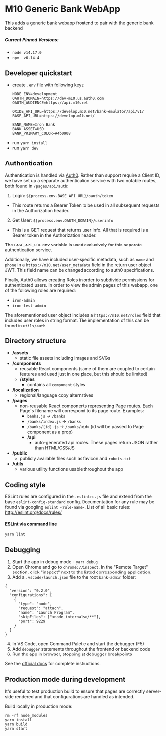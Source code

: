# M10 Generic Bank WebApp

This adds a generic bank webapp frontend to pair with the generic bank backend

##### Current Pinned Versions:
- `node v14.17.0`
- `npm  v6.14.4`


## Developer quickstart

- create `.env` file with following keys:
  ```
  NODE_ENV=development
  OAUTH_DOMAIN=https://dev-m10.us.auth0.com
  OAUTH_AUDIENCE=https://api.m10.net

  OXIDE_API_URL=https://develop.m10.net/bank-emulator/api/v1/
  BASE_API_URL=https://develop.m10.net/

  BANK_NAME=Iron Bank
  BANK_ASSET=USD
  BANK_PRIMARY_COLOR=#4b0908
  ```
- run `yarn install`
- run `yarn dev`

## Authentication
Authentication is handled via [Auth0](https://auth0.com). Rather than support require a Client ID, we have set up a separate authentication service with two notable routes, both found in `/pages/api/auth`:

1. Login: `${process.env.BASE_API_URL}/oauth/token`
  - This route returns a Bearer Token to be used in all subsequent requests in the Authorization header.

2. Get User: `${process.env.OAUTH_DOMAIN}/userinfo`
  - This is a GET request that returns user info. All that is required is a Bearer token in the Authorization header.

The `BASE_API_URL` env variable is used exclusively for this separate authentication service.

Additionally, we have included user-specific metadata, such as `name` and `phone` in a `https://m10.net/user_metadata` field in the return user object JWT. This field name can be changed according to auth0 specifications.

Finally, Auth0 allows creating Roles in order to subdivide permissions for authenticated users. In order to view the admin pages of this webapp, one of the following roles are required:

- `iron-admin`
- `iron-test-admin`

The aforementioned user object includes a `https://m10.net/roles` field that includes user roles in string format. The implementation of this can be found in `utils/auth`.

## Directory structure

- **/assets**
  - static file assets including images and SVGs
- **/components**
  - reusable React components (some of them are coupled to certain features and used just in one place, but this should be limited)
  - **/styles**
    - contains all `component` styles
- **/localization**
  - regional/language copy alternatives
- **/pages**
  - non-reusable React components representing Page routes. Each Page's filename will correspond to its page route. Examples:
    - `banks.js` -> `/banks`
    - `/banks/index.js` -> `/banks`
    - `/banks/[id].js` -> `/banks/<id>` (id will be passed to Page component as a prop)
    - **/api**
      - auto-generated api routes. These pages return JSON rather than HTML/CSS/JS
- **/public**
  - publicly available files such as favicon and `robots.txt`
- **/utils**
  - various utility functions usable throughout the app

## Coding style

ESLint rules are configured in the `.eslintrc.js` file and extend from the base `eslint-config-standard` config.
Documentation for any rule may be found via googling `eslint <rule-name>`.
List of all basic rules: http://eslint.org/docs/rules/

#### ESLint via command line

```
yarn lint
```

## Debugging
1. Start the app in debug mode - `yarn debug`
2. Open Chrome and go to `chrome://inspect`. In the "Remote Target" section, click "inspect" next to the listed corresponding application.
3.  Add a `.vscode/launch.json` file to the root `bank-admin` folder:
```
{
  "version": "0.2.0",
  "configurations": [
    {
      "type": "node",
      "request": "attach",
      "name": "Launch Program",
      "skipFiles": ["<node_internals>/**"],
      "port": 9229
    }
  ]
}
```
4. In VS Code, open Command Palette and start the debugger (F5)
5. Add `debugger` statements throughout the frontend or backend code
6. Run the app in browser, stopping at debugger breakpoints

See the [official docs](https://nextjs.org/docs/advanced-features/debugging) for complete instructions.

## Production mode during development

It's useful to test production build to ensure that pages are correctly server-side rendered and that configurations are handled as intended.

Build locally in production mode:
```
rm -rf node_modules
yarn install
yarn build
yarn start
```
